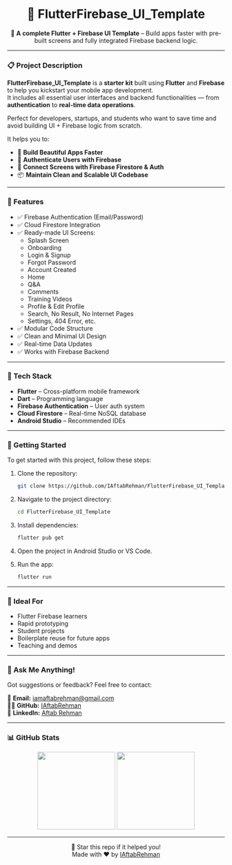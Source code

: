 <h1 align="center">🚀 FlutterFirebase_UI_Template</h1>

<p align="center">
  🎯 <strong>A complete Flutter + Firebase UI Template</strong> – Build apps faster with pre-built screens and fully integrated Firebase backend logic.
</p>

---

### 📋 Project Description

**FlutterFirebase_UI_Template** is a **starter kit** built using **Flutter** and **Firebase** to help you kickstart your mobile app development.  
It includes all essential user interfaces and backend functionalities — from **authentication** to **real-time data operations**.

Perfect for developers, startups, and students who want to save time and avoid building UI + Firebase logic from scratch.

It helps you to:

- 📱 **Build Beautiful Apps Faster**
- 🔐 **Authenticate Users with Firebase**
- 🧠 **Connect Screens with Firebase Firestore & Auth**
- 📦 **Maintain Clean and Scalable UI Codebase**

---

### 🧰 Features

- ✅ Firebase Authentication (Email/Password)
- ✅ Cloud Firestore Integration
- ✅ Ready-made UI Screens:
    - Splash Screen
    - Onboarding
    - Login & Signup
    - Forgot Password
    - Account Created
    - Home
    - Q&A
    - Comments
    - Training Videos
    - Profile & Edit Profile
    - Search, No Result, No Internet Pages
    - Settings, 404 Error, etc.
- ✅ Modular Code Structure
- ✅ Clean and Minimal UI Design
- ✅ Real-time Data Updates
- ✅ Works with Firebase Backend

---

### 🔧 Tech Stack

- **Flutter** – Cross-platform mobile framework
- **Dart** – Programming language
- **Firebase Authentication** – User auth system
- **Cloud Firestore** – Real-time NoSQL database
- **Android Studio** – Recommended IDEs

---

### 🏁 Getting Started

To get started with this project, follow these steps:

1. Clone the repository:
    ```bash
    git clone https://github.com/IAftabRehman/FlutterFirebase_UI_Template.git
    ```

2. Navigate to the project directory:
    ```bash
    cd FlutterFirebase_UI_Template
    ```

3. Install dependencies:
    ```bash
    flutter pub get
    ```

4. Open the project in Android Studio or VS Code.

5. Run the app:
    ```bash
    flutter run
    ```

---

### 🎯 Ideal For

- Flutter Firebase learners
- Rapid prototyping
- Student projects
- Boilerplate reuse for future apps
- Teaching and demos

---

### 💬 Ask Me Anything!

Got suggestions or feedback? Feel free to contact:

📧 **Email:** iamaftabrehman@gmail.com  
🧑‍💻 **GitHub:** [IAftabRehman](https://github.com/IAftabRehman)  
💼 **LinkedIn:** [Aftab Rehman](https://www.linkedin.com/in/aftab-rehman)

---

### 📊 GitHub Stats

<div align="center">
  <img src="https://github-readme-stats.vercel.app/api?username=IAftabRehman&show_icons=true&theme=tokyonight" height="180"/>
  <img src="https://github-readme-stats.vercel.app/api/top-langs/?username=IAftabRehman&layout=compact&theme=tokyonight" height="180"/>
</div>

---

<p align="center">
  🌟 Star this repo if it helped you!
  <br/>
  Made with ❤️ by <a href="https://github.com/IAftabRehman">IAftabRehman</a>
</p>
